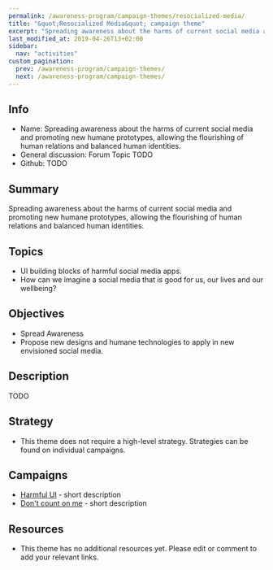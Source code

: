 ```yaml
---
permalink: /awareness-program/campaign-themes/resocialized-media/
title: "&quot;Resocialized Media&quot; campaign theme"
excerpt: "Spreading awareness about the harms of current social media and promoting new humane prototypes, allowing the flourishing of human relations and balanced human identities."
last_modified_at: 2019-04-26T13+02:00
sidebar:
  nav: "activities"
custom_pagination:
  prev: /awareness-program/campaign-themes/
  next: /awareness-program/campaign-themes/
---
```


<!-- Please fill in the information below each header according to the instructions.

       - Do NOT remove section headers. Instead add the placeholder text if the section is not needed.
       - You can leave the comments. They can be helpful when editing the issue later on.
       - Replace brackets with appropriate information (unless part of a link), leaving formatting intact.
       - The non-comments texts below provide examples, unless they are placeholder text

    Note: You will not be wasting your time documenting all this. The information in this issue
             should be copied to the Theme README.md after your feedback is incorporated.
-->

## Info

<!-- Provide short name that reflects the gist of the theme, used as working title.
      Also add the link to community forum topic that is used for general discussion. -->

- Name: Spreading awareness about the harms of current social media and promoting new humane prototypes, allowing the flourishing of human relations and balanced human identities.
- General discussion: Forum Topic TODO
- Github: TODO

## Summary

Spreading awareness about the harms of current social media and promoting new humane prototypes, allowing the flourishing of human relations and balanced human identities.

## Topics

<!-- Bullet list with (humane) tech topics and/or harms that are targeted -->

- UI building blocks of harmful social media apps.
- How can we imagine a social media that is good for us, our lives and our wellbeing?

## Objectives

<!-- Bullet list of what to achieve with the campaigns in this theme, separated by empty lines. -->

- Spread Awareness
- Propose new designs and humane technologies to apply in new envisioned social media.

## Description

<!-- A longer, more elaborate description (one or more paragraphs of text) -->

TODO

## Strategy

<!-- (optional) If there is a common strategy, outline it here (one or more paragraphs of text, use formatting - like lists - where appropriate). Leave the placeholder text if this section is not needed. -->

- This theme does not require a high-level strategy. Strategies can be found on individual campaigns.

## Campaigns

<!-- Hyperlinked ToC to past, ongoing and future campaigns. Update this later to reflect changes. -->

- [Harmful UI](/awareness-program/campaigns/harmful-ui/) - short description
- [Don't count on me](/awareness-program/campaigns/dont-count-on-me/) - short description

## Resources

<!-- (optional) Links to relevant folders, files and external information, or leave the placeholder text. -->

- This theme has no additional resources yet. Please edit or comment to add your relevant links.
